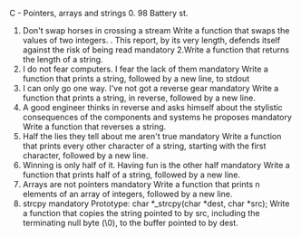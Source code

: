C - Pointers, arrays and strings
0. 98 Battery st.
1. Don't swap horses in crossing a stream
Write a function that swaps the values of two integers.
. This report, by its very length, defends itself against the risk of being read
mandatory
2.Write a function that returns the length of a string.
3. I do not fear computers. I fear the lack of them
mandatory
Write a function that prints a string, followed by a new line, to stdout
4. I can only go one way. I've not got a reverse gear
mandatory
Write a function that prints a string, in reverse, followed by a new line.
5. A good engineer thinks in reverse and asks himself about the stylistic consequences of the components and systems he proposes
mandatory
Write a function that reverses a string.
6. Half the lies they tell about me aren't true
mandatory
Write a function that prints every other character of a string, starting with the first character, followed by a new line.
7. Winning is only half of it. Having fun is the other half
mandatory
Write a function that prints half of a string, followed by a new line.
8. Arrays are not pointers
mandatory
Write a function that prints n elements of an array of integers, followed by a new line.
9. strcpy
mandatory
Prototype: char *_strcpy(char *dest, char *src);
Write a function that copies the string pointed to by src, including the terminating null byte (\0), to the buffer pointed to by dest.

